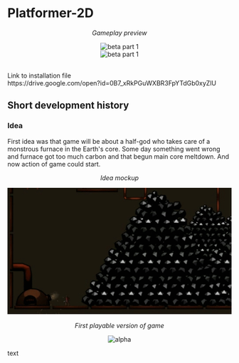 # Platformer-2D 
<p align="center">
<i>Gameplay preview</i>
</p>
<p align="center">
<img src="images/LoH Beta 0_1_1_2 preview part 1.gif" alt="beta part 1"><br>
<img src="images/LoH Beta 0_1_1_2 preview part 2.gif" alt="beta part 1">
</p>
<br>
Link to installation file <br>
https://drive.google.com/open?id=0B7_xRkPGuWXBR3FpYTdGb0xyZlU <br>
<h2>Short development history</h2>
<h3>Idea</h3>
First idea was that game will be about a half-god who takes care of a monstrous furnace in the Earth's core.
Some day something went wrong and furnace got too much carbon and that begun main core meltdown.
And now action of game could start.
<p align="center">
<i>Idea mockup</i>
</p>
<p align="center">
<img src="images/First idea preview.gif" alt="alpha" >
</p>



<p align="center">
<i>First playable version of game</i>
</p>
<p align="center">
<img src="images/LoH alpha 0_0_0_1 preview.gif" alt="alpha" >
</p>
text
